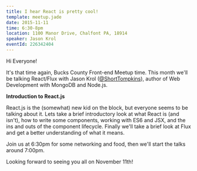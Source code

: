 ```yaml
---
title: I hear React is pretty cool!
template: meetup.jade
date: 2015-11-11
time: 6:30-8pm
location: 1100 Manor Drive, Chalfont PA, 18914
speaker: Jason Krol
eventId: 226342404
---
```


Hi Everyone!

It's that time again, Bucks County Front-end Meetup time. This month we'll be
talking React/Flux with Jason Krol ([@ShortTompkins](https://twitter.com/ShortTompkins)),
author of Web Development with MongoDB and Node.js.

__Introduction to React.js__

React.js is the (somewhat) new kid on the block, but everyone seems to be
talking about it.  Lets take a brief introductory look at what React is (and
isn't), how to write some components, working with ES6 and JSX, and the ins and
outs of the component lifecycle. Finally we'll take a brief look at Flux and
get a better understanding of what it means.

Join us at 6:30pm for some networking and food, then we'll start the talks
around 7:00pm.

Looking forward to seeing you all on November 11th!
